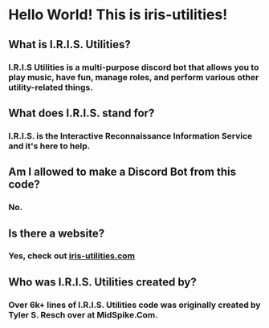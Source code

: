 # Hello World! This is iris-utilities!

## What is I.R.I.S. Utilities?
### I.R.I.S Utilities is a multi-purpose discord bot that allows you to play music, have fun, manage roles, and perform various other utility-related things.

## What does I.R.I.S. stand for?
### I.R.I.S. is the Interactive Reconnaissance Information Service and it's here to help.

## Am I allowed to make a Discord Bot from this code?
### No.

## Is there a website?
### Yes, check out [iris-utilities.com](https://iris-utilities.com/)

## Who was I.R.I.S. Utilities created by?
### Over 6k+ lines of I.R.I.S. Utilities code was originally created by Tyler S. Resch over at MidSpike.Com.

